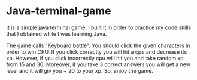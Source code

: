 # Java-terminal-game
It is a simple java terminal game. I built it in order to practice my code skills that I obtained while I was learning Java.  

The game calls "Keyboard battle". You should click the given characters in order to win CPU. If you click correctly you will hit a cpu and decrease its xp. However, if you click incorrectly cpu will hit you and take random xp from 15 and 30. Moreover, if you take 3 correct answers you will get a new level and it will giv you + 20 to your xp. So, enjoy the game.
